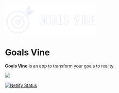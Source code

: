 <img src="src/assets/logo.png" width="300">

# Goals Vine
<b>Goals Vine</b> is an app to transform your goals to reality.


<img src="https://img.shields.io/badge/styled%20with-prettier-ff69b4.svg?style=flat-square"/>

[![Netlify Status](https://api.netlify.com/api/v1/badges/9fe8f795-32e2-46ae-9b19-878271506000/deploy-status)](https://app.netlify.com/sites/goals-vine/deploys)